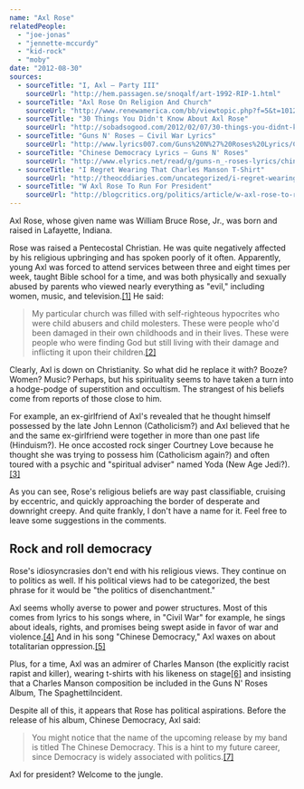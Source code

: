 ```yaml
---
name: "Axl Rose"
relatedPeople:
  - "joe-jonas"
  - "jennette-mccurdy"
  - "kid-rock"
  - "moby"
date: "2012-08-30"
sources:
  - sourceTitle: "I, Axl – Party III"
    sourceUrl: "http://hem.passagen.se/snoqalf/art-1992-RIP-1.html"
  - sourceTitle: "Axl Rose On Religion And Church"
    sourceUrl: "http://www.renewamerica.com/bb/viewtopic.php?f=5&t=10126&start=0"
  - sourceTitle: "30 Things You Didn't Know About Axl Rose"
    sourceUrl: "http://sobadsogood.com/2012/02/07/30-things-you-didnt-know-about-axl-rose/"
  - sourceTitle: "Guns N' Roses – Civil War Lyrics"
    sourceUrl: "http://www.lyrics007.com/Guns%20N%27%20Roses%20Lyrics/Civil%20War%20Lyrics.html/"
  - sourceTitle: "Chinese Democracy Lyrics – Guns N' Roses"
    sourceUrl: "http://www.elyrics.net/read/g/guns-n_-roses-lyrics/chinese-democracy-lyrics.html"
  - sourceTitle: "I Regret Wearing That Charles Manson T-Shirt"
    sourceUrl: "http://theocddiaries.com/uncategorized/i-regret-wearing-that-charles-manson-t-shirt/"
  - sourceTitle: "W Axl Rose To Run For President"
    sourceUrl: "http://blogcritics.org/politics/article/w-axl-rose-to-run-for/"
---
```


Axl Rose, whose given name was William Bruce Rose, Jr., was born and raised in Lafayette, Indiana.

Rose was raised a Pentecostal Christian. He was quite negatively affected by his religious upbringing and has spoken poorly of it often. Apparently, young Axl was forced to attend services between three and eight times per week, taught Bible school for a time, and was both physically and sexually abused by parents who viewed nearly everything as "evil," including women, music, and television.<a class="source-citation" href="http://hem.passagen.se/snoqalf/art-1992-RIP-1.html" title="I, Axl – Party III">[1]</a> He said:

>My particular church was filled with self-righteous hypocrites who were child abusers and child molesters. These were people who'd been damaged in their own childhoods and in their lives. These were people who were finding God but still living with their damage and inflicting it upon their children.<a class="source-citation" href="http://www.renewamerica.com/bb/viewtopic.php?f=5&t=10126&start=0" title="Axl Rose On Religion And Church">[2]</a>

Clearly, Axl is down on Christianity. So what did he replace it with? Booze? Women? Music? Perhaps, but his spirituality seems to have taken a turn into a hodge-podge of superstition and occultism. The strangest of his beliefs come from reports of those close to him.

For example, an ex-girlfriend of Axl's revealed that he thought himself possessed by the late John Lennon (Catholicism?) and Axl believed that he and the same ex-girlfriend were together in more than one past life (Hinduism?). He once accosted rock singer Courtney Love because he thought she was trying to possess him (Catholicism again?) and often toured with a psychic and "spiritual adviser" named Yoda (New Age Jedi?).<a class="source-citation" href="http://sobadsogood.com/2012/02/07/30-things-you-didnt-know-about-axl-rose/" title="30 Things You Didn&apos;t Know About Axl Rose">[3]</a>

As you can see, Rose's religious beliefs are way past classifiable, cruising by eccentric, and quickly approaching the border of desperate and downright creepy. And quite frankly, I don't have a name for it. Feel free to leave some suggestions in the comments.


## Rock and roll democracy

Rose's idiosyncrasies don't end with his religious views. They continue on to politics as well. If his political views had to be categorized, the best phrase for it would be "the politics of disenchantment."

Axl seems wholly averse to power and power structures. Most of this comes from lyrics to his songs where, in "Civil War" for example, he sings about ideals, rights, and promises being swept aside in favor of war and violence.<a class="source-citation" href="http://www.lyrics007.com/Guns%20N%27%20Roses%20Lyrics/Civil%20War%20Lyrics.html/" title="Guns N&apos; Roses – Civil War Lyrics">[4]</a> And in his song "Chinese Democracy," Axl waxes on about totalitarian oppression.<a class="source-citation" href="http://www.elyrics.net/read/g/guns-n_-roses-lyrics/chinese-democracy-lyrics.html" title="Chinese Democracy Lyrics – Guns N&apos; Roses">[5]</a>

Plus, for a time, Axl was an admirer of Charles Manson (the explicitly racist rapist and killer), wearing t-shirts with his likeness on stage<a class="source-citation" href="http://theocddiaries.com/uncategorized/i-regret-wearing-that-charles-manson-t-shirt/" title="I Regret Wearing That Charles Manson T-Shirt">[6]</a> and insisting that a Charles Manson composition be included in the Guns N' Roses Album, The SpaghettiIncident.

Despite all of this, it appears that Rose has political aspirations. Before the release of his album, Chinese Democracy, Axl said:

>You might notice that the name of the upcoming release by my band is titled The Chinese Democracy. This is a hint to my future career, since Democracy is widely associated with politics.<a class="source-citation" href="http://blogcritics.org/politics/article/w-axl-rose-to-run-for/" title="W Axl Rose To Run For President">[7]</a>

Axl for president? Welcome to the jungle.